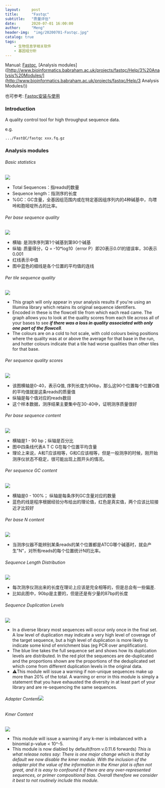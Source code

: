 ```yaml
---
layout:     post
title:      "Fastqc"
subtitle:   "质量评估"
date:       2020-07-01 16:00:00
author:     "Meng"
header-img:  "img/20200701-Fastqc.jpg"
catalog: true
tags:
    - 生物信息学相关软件
    - 基因组分析
---
```




Manual: [Fastqc](http://www.bioinformatics.babraham.ac.uk/projects/fastqc/), [Analysis modules]([http://www.bioinformatics.babraham.ac.uk/projects/fastqc/Help/3%20Analysis%20Modules/](http://www.bioinformatics.babraham.ac.uk/projects/fastqc/Help/3 Analysis Modules/))

也可参考: [Fastqc安装与使用](http://wap.sciencenet.cn/blog-3406804-1161193.html?mobile=1)

### Introduction

A quality control tool for high throughput sequence data.

e.g. 

```shell
.../FastQC/fastqc xxx.fq.gz
```

### Analysis modules

###### Basic statistics

![](https://tva1.sinaimg.cn/large/007S8ZIlly1ggbkmw3cn9j30tq0fkac1.jpg)

- Total Sequences：指reads的数量
- Sequence length：指测序的长度
- %GC：GC含量，全基因组范围内或在特定基因组序列内的4种碱基中，鸟嘌呤和胞嘧啶所占的比率。 

###### Per base sequence quality

![](https://tva1.sinaimg.cn/large/007S8ZIlly1ggbkn2cfolj31430u00we.jpg)

- 横轴: 是测序序列第1个碱基到第90个碱基
- 纵轴: 质量得分，Q = -10*log10（error P）即20表示0.01的错误率，30表示0.001
- 红线表示中值
- 图中蓝色的细线是各个位置的平均值的连线

###### Per tile sequence quality

![](https://tva1.sinaimg.cn/large/007S8ZIlly1ggbkn7wmb3j313t0u0jut.jpg)

- This graph will only appear in your analysis results if you're using an Illumina library   which retains its original sequence identifiers. 
- Encoded in these is the flowcell tile from which each read came. The graph allows you to look at the quality scores from each tile across all of your bases to see ***if there was a loss in quality associated with only one part of the flowcell***.
- The colours are on a cold to hot scale, with cold colours being positions where the quality was at or above the average for that base in the run, and hotter colours indicate that a tile had worse qualities than other tiles for that base. 

###### Per sequence quality scores

![](https://tva1.sinaimg.cn/large/007S8ZIlly1ggbknegaz3j313x0u0td7.jpg)

* 该图横轴是0-40，表示Q值, 序列长度为90bp，那么这90个位置每个位置Q值的平均值就是这条reads的质量值
* 纵轴是每个值对应的reads数目
* 这个样本数据，测序结果主要集中在30-40中，证明测序质量很好

###### Per base sequence content

![](https://tva1.sinaimg.cn/large/007S8ZIlly1ggbknkjejnj313f0u0wih.jpg)

* 横轴是1 - 90 bp；纵轴是百分比
* 图中四条线代表A T C G在每个位置平均含量
* 理论上来说，A和T应该相等，G和C应该相等，但是一般测序的时候，刚开始测序仪状态不稳定，很可能出现上图开头的情况。

###### Per sequence GC content

![](https://tva1.sinaimg.cn/large/007S8ZIlly1ggbknv4oytj314g0u010g.jpg)

* 横轴是0 - 100%； 纵轴是每条序列GC含量对应的数量
* 蓝色的线是程序根据经验分布给出的理论值，红色是真实值，两个应该比较接近才比较好

###### Per base N content

![](https://tva1.sinaimg.cn/large/007S8ZIlly1ggbko1183yj314c0u041h.jpg)

* 当测序仪器不能辨别某条reads的某个位置都是ATCG哪个碱基时，就会产生"N"，对所有reads的每个位置统计N的比率。

###### Sequence Length Distribution

![](https://tva1.sinaimg.cn/large/007S8ZIlly1ggbko6jpmzj31450u00xh.jpg)

* 每次测序仪测出来的长度在理论上应该是完全相等的，但是总会有一些偏差.
* 比如此图中，90bp是主要的，但是还是有少量的87bp的长度

###### Sequence Duplication Levels

![](https://tva1.sinaimg.cn/large/007S8ZIlly1ggbkocr9w1j313d0u00xc.jpg)

* In a diverse library most sequences will occur only once in the final set. A low level of duplication may indicate a very high level of coverage of the target sequence, but a high level of duplication is more likely to indicate some kind of enrichment bias (eg PCR over amplification).
* The blue line takes the full sequence set and shows how its duplication levels are distributed. In the red plot the sequences are de-duplicated and the proportions shown are the proportions of the deduplicated set which come from different duplication levels in the original data.
* :warning:This module will issue a warning if non-unique sequences make up more than 20% of the total. A warning or error in this module is simply a statement that you have exhausted the diversity in at least part of your library and are re-sequencing the same sequences.

###### Adapter Content![](https://tva1.sinaimg.cn/large/007S8ZIlly1ggbkoidl9yj31400u0q6r.jpg)

###### Kmer Content

  ![](https://tva1.sinaimg.cn/large/007S8ZIlly1ggbkop2obkj30om0l4wga.jpg)

   * This module will issue a warning if any k-mer is imbalanced with a binomial p-value < 10^-5.
   * This module is now diabled by default(from v.0.11.6 forwards) *This is what release notes say: There is one major change which is that by default we now disable the kmer module. With the inclusion of the adapter plot the value of the information in the Kmer plot is often not great, and it is easy to confound it if there are any over-represented sequences, or primer compositional bias. Overall therefore we consider it best to not routinely include this module.*

